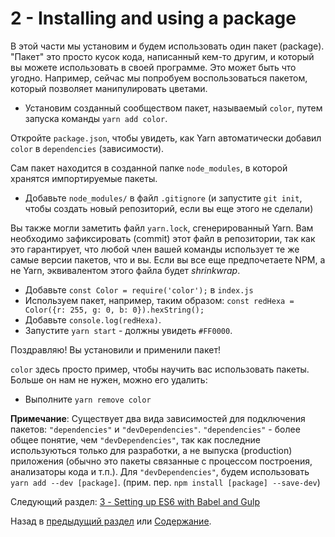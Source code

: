 # 2 - Installing and using a package

В этой части мы установим и будем использовать один пакет (package). "Пакет" это просто кусок кода, написанный кем-то другим, и который вы можете использовать в своей программе. Это может быть что угодно. Например, сейчас мы попробуем воспользоваться пакетом, который позволяет манипулировать цветами.

- Установим созданный сообществом пакет, называемый `color`, путем запуска команды `yarn add color`.

Откройте `package.json`, чтобы увидеть, как Yarn автоматически добавил `color` в  `dependencies` (зависимости).

Сам пакет находится в созданной папке `node_modules`, в которой хранятся импортируемые пакеты.

- Добавьте `node_modules/` в файл `.gitignore` (и запустите `git init`, чтобы создать новый репозиторий, если вы еще этого не сделали)

Вы также могли заметить файл `yarn.lock`, сгенерированный Yarn. Вам необходимо зафиксировать (commit) этот файл в репозитории, так как это гарантирует, что любой член вашей команды использует те же самые версии пакетов, что и вы. Если вы все еще предпочетаете NPM, а не Yarn, эквивалентом этого файла будет *shrinkwrap*.

- Добавьте `const Color = require('color');` в `index.js`
- Используем пакет, например, таким образом: `const redHexa = Color({r: 255, g: 0, b: 0}).hexString();`
- Добавьте `console.log(redHexa)`.
- Запустите `yarn start` - должны увидеть `#FF0000`.

Поздравляю! Вы установили и применили пакет!

`color` здесь просто пример, чтобы научить вас использовать пакеты. Больше он нам не нужен, можно его удалить:

- Выполните `yarn remove color`

**Примечание**: Существует два вида зависимостей для подключения пакетов: `"dependencies"` и `"devDependencies"`. `"dependencies"` - более общее понятие, чем `"devDependencies"`, так как последние используються только для разработки, а не выпуска (production) приложения (обычно это пакеты связанные с процессом построения, анализаторы кода и т.п.). Для `"devDependencies"`, будем использовать `yarn add --dev [package]`. (прим. пер. `npm install [package] --save-dev`)

Следующий раздел: [3 - Setting up ES6 with Babel and Gulp](/tutorial/3-es6-babel-gulp)

Назад в [предыдущий раздел](/tutorial/1-node-npm-yarn-package-json) или [Содержание](/../../#Содержание).
